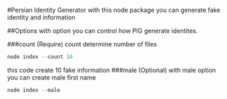#Persian Identity Generator
with this node package you can generate fake identity and information 

##Options
with option you can control how PIG generate identites.

###count (Require)
count determine number of files 

```javascript 
node index --count 10
```
this code create 10 fake information
###male (Optional)
with male option you can create male first name 

```javascript
node index --male
```